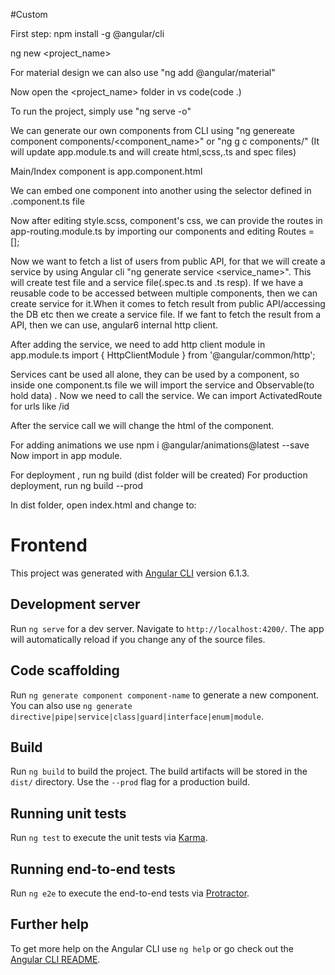 #Custom

First step: npm install -g @angular/cli

ng new <project_name> 

For material design we can also use "ng add @angular/material"

Now open the <project_name> folder in vs code(code .)

To run the project, simply use "ng serve -o"

We can generate our own components from CLI using "ng genereate component components/<component_name>" or "ng g c components/<name>"
(It will update app.module.ts and will create html,scss,.ts and spec files)

Main/Index component is app.component.html

We can embed one component into another using the selector defined in <name>.component.ts file


Now after editing style.scss, component's css, we can provide the routes in app-routing.module.ts by importing our components and editing Routes = [];


Now we want to fetch a list of users from public API, for that we will create a service by using Angular cli 
"ng generate service <service_name>". This will create test file and a service file(.spec.ts and .ts resp).
If we have a reusable code to be accessed between multiple components, then we can create service for it.When it comes to fetch result from public API/accessing the DB etc then we create a service file.
If we fant to fetch the result from a API, then we can use, angular6 internal http client.


After adding the service, we need to add http client module in app.module.ts
import { HttpClientModule } from '@angular/common/http';

Services cant be used all alone, they can be used by a component, so inside one component.ts file we will import the service and Observable(to hold data) . Now we need to call the service.
We can import ActivatedRoute for urls like /id

After the service call we will change the html of the component.

For adding animations we use npm i @angular/animations@latest --save
Now import in app module.

For deployment , run ng build (dist folder will be created)
For production deployment, run ng build --prod


In dist folder, open index.html and change <base href="/"> to: <base href="./">



# Frontend

This project was generated with [Angular CLI](https://github.com/angular/angular-cli) version 6.1.3.

## Development server

Run `ng serve` for a dev server. Navigate to `http://localhost:4200/`. The app will automatically reload if you change any of the source files.

## Code scaffolding

Run `ng generate component component-name` to generate a new component. You can also use `ng generate directive|pipe|service|class|guard|interface|enum|module`.

## Build

Run `ng build` to build the project. The build artifacts will be stored in the `dist/` directory. Use the `--prod` flag for a production build.

## Running unit tests

Run `ng test` to execute the unit tests via [Karma](https://karma-runner.github.io).

## Running end-to-end tests

Run `ng e2e` to execute the end-to-end tests via [Protractor](http://www.protractortest.org/).

## Further help

To get more help on the Angular CLI use `ng help` or go check out the [Angular CLI README](https://github.com/angular/angular-cli/blob/master/README.md).
